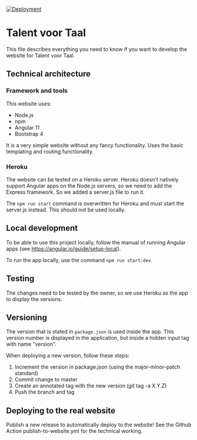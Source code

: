 [![Deployment](https://img.shields.io/badge/deployment-Heroku-brightgreen)](https://talent-voor-taal.herokuapp.com/)

# Talent voor Taal
This file describes everything you need to know if you want to develop the website for Talent voor Taal.

## Technical architecture
### Framework and tools
This website uses:
* Node.js
* npm
* Angular 11
* Bootstrap 4

It is a very simple website without any fancy functionality. Uses the basic templating and routing functionality.

### Heroku
The website can be tested on a Heroku server. Heroku doesn't natively support Angular apps on the Node.js servers,
so we need to add the Express framework. So we added a server.js file to run it.

The `npm run start` command is overwritten for Heroku and must start the server.js instead. This should not be used locally.

## Local development
To be able to use this project locally, follow the manual of running Angular apps (see https://angular.io/guide/setup-local).

To run the app locally, use the command `npm run start:dev`.

## Testing
The changes need to be tested by the owner, so we use Heroku as the app to display the versions.

## Versioning
The version that is stated in `package.json` is used inside the app.
This version number is displayed in the application, but inside a hidden input tag with name "version".

When deploying a new version, follow these steps:
1. Increment the version in package.json (using the major-minor-patch standard)
2. Commit change to master
3. Create an annotated tag with the new version (git tag -a X.Y.Z)
4. Push the branch and tag 

## Deploying to the real website
Publish a new release to automatically deploy to the website! See the Github Action publish-to-website.yml for the technical working.
